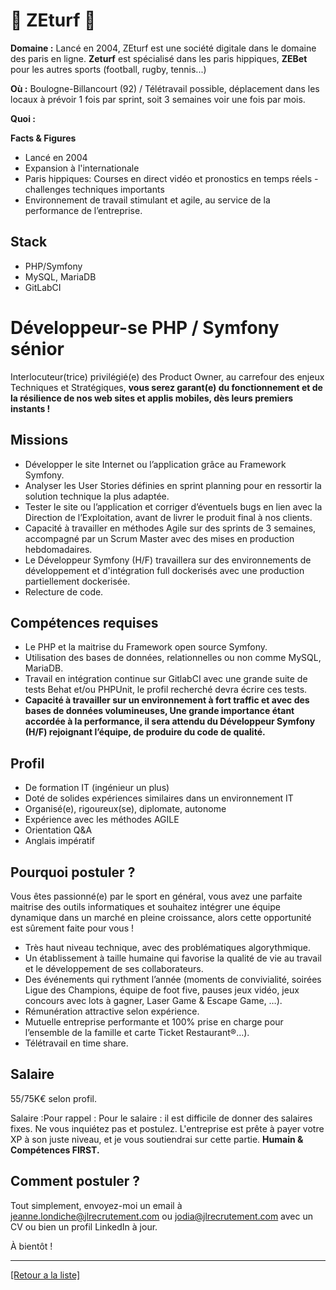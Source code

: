 # 🐎 ZEturf 🐎

**Domaine :** Lancé en 2004, ZEturf est une société digitale dans le domaine des paris en ligne. 
**Zeturf** est spécialisé dans les paris hippiques, **ZEBet** pour les autres sports (football, rugby, tennis...)

**Où :** Boulogne-Billancourt (92) / Télétravail possible, déplacement dans les locaux à prévoir 1 fois par sprint, soit 3 semaines voir une fois par mois.

**Quoi :** 

**Facts & Figures**

* Lancé en 2004
* Expansion à l'internationale
* Paris hippiques: Courses en direct vidéo et pronostics en temps réels - challenges techniques importants
* Environnement de travail stimulant et agile, au service de la performance de l’entreprise.

## Stack

* PHP/Symfony
* MySQL, MariaDB
* GitLabCI

# Développeur-se PHP / Symfony sénior

Interlocuteur(trice) privilégié(e) des Product Owner, au carrefour des enjeux Techniques et Stratégiques, **vous serez garant(e) du fonctionnement et de la résilience de nos web sites et applis mobiles, dès leurs premiers instants !**

## Missions

* Développer le site Internet ou l’application grâce au Framework Symfony.
* Analyser les User Stories définies en sprint planning pour en ressortir la solution technique la plus adaptée.
* Tester le site ou l’application et corriger d’éventuels bugs en lien avec la Direction de l’Exploitation, avant de livrer le produit final à nos clients.
* Capacité à travailler en méthodes Agile sur des sprints de 3 semaines, accompagné par un Scrum Master avec des mises en production hebdomadaires.
* Le Développeur Symfony (H/F) travaillera sur des environnements de développement et d'intégration full dockerisés avec une production partiellement dockerisée.
* Relecture de code.

## Compétences requises

* Le PHP et la maitrise du Framework open source Symfony.
* Utilisation des bases de données, relationnelles ou non comme MySQL, MariaDB.
* Travail en intégration continue sur GitlabCI avec une grande suite de tests Behat et/ou PHPUnit, le profil recherché devra écrire ces tests. 
* **Capacité à travailler sur un environnement à fort traffic et avec des bases de données volumineuses,
Une grande importance étant accordée à la performance, il sera attendu du Développeur Symfony (H/F) rejoignant l’équipe, de produire du code de qualité.**

## Profil

* De formation IT (ingénieur un plus) 
* Doté de solides expériences similaires dans un environnement IT
* Organisé(e), rigoureux(se), diplomate, autonome
* Expérience avec les méthodes AGILE
* Orientation Q&A
* Anglais impératif

## Pourquoi postuler ?

Vous êtes passionné(e) par le sport en général, vous avez une parfaite maitrise des outils informatiques et souhaitez intégrer une équipe dynamique dans un marché en pleine croissance, alors cette opportunité est sûrement faite pour vous ! 

* Très haut niveau technique, avec des problématiques algorythmique.
* Un établissement à taille humaine qui favorise la qualité de vie au travail et le développement de ses collaborateurs.
* Des événements qui rythment l’année (moments de convivialité, soirées Ligue des Champions, équipe de foot five, pauses jeux vidéo, jeux concours avec lots à gagner, Laser Game & Escape Game, …).
* Rémunération attractive selon expérience.
* Mutuelle entreprise performante et 100% prise en charge pour l’ensemble de la famille et carte Ticket Restaurant®…).
* Télétravail en time share.


## Salaire

55/75K€ selon profil. 

Salaire :Pour rappel : Pour le salaire : il est difficile de donner des salaires fixes. Ne vous inquiétez pas et postulez. L'entreprise est prête à payer votre XP à son juste niveau, et je vous soutiendrai sur cette partie. **Humain & Compétences FIRST.**


## Comment postuler ?

Tout simplement, envoyez-moi un email à jeanne.londiche@jlrecrutement.com ou jodia@jlrecrutement.com avec un CV ou bien un profil LinkedIn à jour. 

À bientôt !

----
<a href="https://github.com/jlondiche/job-board-php/blob/master/README.md">[Retour a la liste]</a>